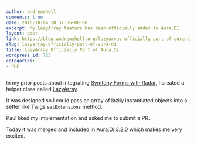 ```yaml
---
author: andrewshell
comments: true
date: 2016-10-04 18:37:55+00:00
excerpt: My LazyArray feature has been officially added to Aura.DI.
layout: post
link: https://blog.andrewshell.org/lazyarray-officially-part-of-aura-di/
slug: lazyarray-officially-part-of-aura-di
title: LazyArray Officially Part of Aura.Di
wordpress_id: 723
categories:
- PHP
---
```


In my prior posts about integrating [Symfony Forms with Radar](https://www.futureproofphp.com/2016/09/26/symfony-forms-radar/), I created a helper class called [LazyArray](https://github.com/futureproofphp/symfony-forms-radar/blob/1.x/src/LazyArray.php).

It was designed so I could pass an array of lazily instantiated objects into a setter like Twigs `setExtensions` method.

Paul liked my implementation and asked me to submit a PR.

Today it was merged and included in [Aura.Di 3.2.0](https://github.com/auraphp/Aura.Di/releases/tag/3.2.0) which makes me very excited.
